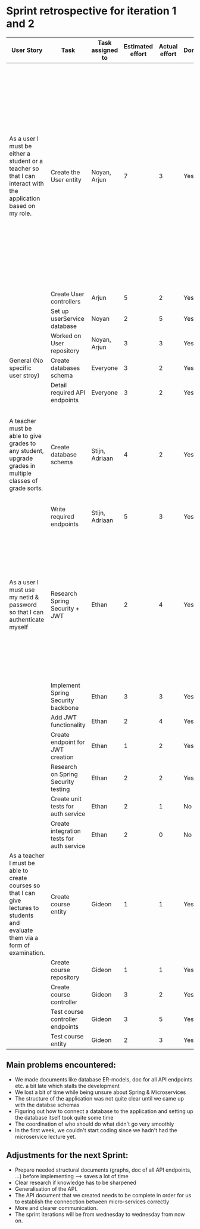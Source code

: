 # Sprint retrospective for iteration 1 and 2
| User Story                                                                                                                         	| Task                                      	| Task assigned to 	| Estimated effort 	| Actual effort  	| Done 	| Comments                                                                                                                                                                                                                                                                                                                                                                       	|
|------------------------------------------------------------------------------------------------------------------------------------	|-------------------------------------------	|------------------	|------------------	|----------------	|------	|--------------------------------------------------------------------------------------------------------------------------------------------------------------------------------------------------------------------------------------------------------------------------------------------------------------------------------------------------------------------------------	|
| As a user I must be either a student or a teacher so that I can interact with the application based on my role.                    	| Create the User entity                    	| Noyan, Arjun     	|                7 	|              3 	| Yes  	| Setting up the database took a lot of time because of the problems I ran into with the installation process of MySQL. At first we were thinking of storing the grades, courses etc. inside Student entity but then we got together and decided on the schema, so now those information will be stored in other microservices so the workload became less than our expectation. 	|
|                                                                                                                                    	| Create User controllers                   	| Arjun            	|                5 	|              2 	| Yes  	|                                                                                                                                                                                                                                                                                                                                                                                	|
|                                                                                                                                    	| Set up userService database               	| Noyan            	|                2 	|              5 	| Yes  	|                                                                                                                                                                                                                                                                                                                                                                                	|
|                                                                                                                                    	| Worked on User repository                 	| Noyan, Arjun     	|                3 	|              3 	| Yes  	|                                                                                                                                                                                                                                                                                                                                                                                	|
| General (No specific user stroy)                                                                                                   	| Create databases schema                   	| Everyone         	|                3 	|              2 	| Yes  	|                                                                                                                                                                                                                                                                                                                                                                                	|
|                                                                                                                                    	| Detail required API endpoints             	| Everyone         	|                3 	|              2 	| Yes  	|                                                                                                                                                                                                                                                                                                          
| A teacher must be able to give grades to any student, upgrade grades in multiple classes of  grade sorts.                          	| Create database schema                    	| Stijn, Adriaan   	|                4 	|              2 	| Yes  	| It took a while to figure out the communication between the REST API and the MySQL  database again but once we read up on it, it all came back from the OOP project.                                                                                                                                                                                                           	|
|                                                                                                                                    	| Write required endpoints                  	| Stijn, Adriaan   	|                5 	|              3 	| Yes  	|                                                                                                                                                                                                                                                                                                                                                                                	|
| As a user I must use my netid & password so that I can authenticate myself                                                         	| Research Spring Security + JWT            	| Ethan            	|                2 	|              4 	| Yes  	| Understanding the Spring Security pipeline with filters and adding JWT functionality to that took more time than expected. Shouldn't estimate the research needed on new topic. Could not start testing yet due to dependency on other microservice.                                                                                                                           	|
|                                                                                                                                    	| Implement Spring Security backbone        	| Ethan            	|                3 	|              3 	| Yes  	|                                                                                                                                                                                                                                                                                                                                                                                	|
|                                                                                                                                    	| Add JWT functionality                     	| Ethan            	|                2 	|              4 	| Yes  	|                                                                                                                                                                                                                                                                                                                                                                                	|
|                                                                                                                                    	| Create endpoint for JWT creation          	| Ethan            	|                1 	|              2 	| Yes  	|                                                                                                                                                                                                                                                                                                                                                                                	|
|                                                                                                                                    	| Research on Spring Security testing       	| Ethan            	|                2 	|              2 	| Yes  	|                                                                                                                                                                                                                                                                                                                                                                                	|
|                                                                                                                                    	| Create unit tests for auth service        	| Ethan            	|                2 	|              1 	| No   	|                                                                                                                                                                                                                                                                                                                                                                                	|
|                                                                                                                                    	| Create integration tests for auth service 	| Ethan            	|                2 	|              0 	| No   	|                                                                                                                                                                                                                                                                                                                                                                                	|
| As a teacher I must be able to create courses so that I can give lectures to students and evaluate them via a form of examination. 	| Create course entity                      	| Gideon           	|                1 	|              1 	| Yes  	| A few extra endpoints were added apart from one to create courses. These are one to remove an existing course, one to get a course by ID and one to list all known courses.                                                                                                                                                                                                    	|
|                                                                                                                                    	| Create course repository                  	| Gideon           	|                1 	|              1 	| Yes  	|                                                                                                                                                                                                                                                                                                                                                                                	|
|                                                                                                                                    	| Create course controller                  	| Gideon           	|                3 	|              2 	| Yes  	|                                                                                                                                                                                                                                                                                                                                                                                	|
|                                                                                                                                    	| Test course controller endpoints          	| Gideon           	|                3 	|              5 	| Yes  	|                                                                                                                                                                                                                                                                                                                                                                                	|
|                                                                                                                                    	| Test course entity                        	| Gideon           	|                2 	|              3 	| Yes  	|                                                                                                                                                                                                                                                                                                                                                                                	|

## Main problems encountered:	
- We made documents like database ER-models, doc for all API endpoints etc. a bit late which stalls the development				
- We lost a bit of time while being unsure about Spring & Microservices				
- The structure of the application was not quite clear until we came up with the databse schemas				
- Figuring out how to connect a database to the application and setting up the database itself took quite some time				
- The coordination of who should do what didn't go very smoothly			
- In the first week, we couldn't start coding since we hadn't had the microservice lecture yet. 	
					
## Adjustments for the next Sprint:
- Prepare needed structural documents (graphs, doc of all API endpoints, ...) before implementing --> saves a lot of time				
- Clear research if knowledge has to be sharpened				
- Generalisation of the API.	
- The API document that we created needs to be complete in order for us to establish the connecction between micro-services correctly			
- More and clearer communication.
- The sprint iterations will be from wednesday to wednesday from now on.			